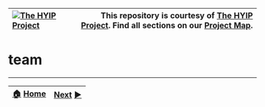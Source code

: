 |[![The HYIP Project](https://avatars1.githubusercontent.com/u/8466209?v=10&s=30)](https://github.com/hyip) |This repository is courtesy of [The HYIP Project](https://github.com/hyip). Find all sections on our [Project Map](https://github.com/hyip/info/wiki/maps).|
|:----|----:|

# team


***
|[:house:](https://github.com/hyip) [Home](https://github.com/hyip)|[Next](https://github.com/hyipscript/hyipscript.github.io) [:arrow_forward:](https://github.com/hyipscript/hyipscript.github.io)|
|:----|----:|
